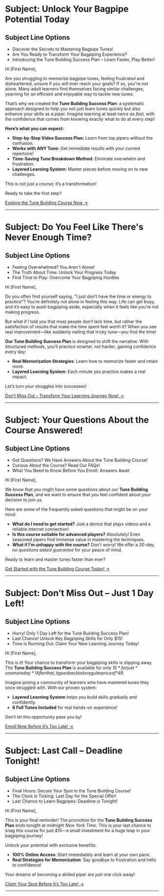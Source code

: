 # Subject: Unlock Your Bagpipe Potential Today

## Subject Line Options
- Discover the Secrets to Mastering Bagpipe Tunes!
- Are You Ready to Transform Your Bagpiping Experience?
- Introducing the Tune Building Success Plan – Learn Faster, Play Better!

Hi [First Name],

Are you struggling to memorize bagpipe tunes, feeling frustrated and disheartened, unsure if you will ever reach your goals? If so, you're not alone. Many adult learners find themselves facing similar challenges, yearning for an efficient and enjoyable way to tackle new tunes.

That’s why we created the **Tune Building Success Plan**: a systematic approach designed to help you not just learn tunes quickly but also enhance your skills as a piper. Imagine learning at least *twice as fast*, with the confidence that comes from knowing exactly what to do at every step!

**Here’s what you can expect:**
- **Step-by-Step Video Success Plan:** Learn from top pipers without the confusion.
- **Works with ANY Tune:** Get immediate results with your current repertoire!
- **Time-Saving Tune Breakdown Method:** Eliminate overwhelm and frustration.
- **Layered Learning System:** Master pieces before moving on to new challenges.
  
This is not just a course; it’s a transformation!

Ready to take the first step? 

[Explore the Tune Building Course Now →](https://www.pipersdojo.university/tune-building-process)

---

# Subject: Do You Feel Like There's Never Enough Time?

## Subject Line Options
- Feeling Overwhelmed? You Aren't Alone!
- The Truth About Time: Unlock Your Progress Today
- Find Time to Play: Overcome Your Bagpiping Hurdles

Hi [First Name],

Do you often find yourself saying, "I just don’t have the time or energy to practice"? You’re definitely not alone in feeling this way. Life can get busy, and it’s easy to push bagpiping aside, especially when it feels like you’re not making progress.

But what if I told you that most people don’t lack time, but rather the satisfaction of results that make the time spent feel worth it? When you see real improvement—like suddenly nailing that tricky tune—you find the time!

**Our Tune Building Success Plan** is designed to shift the narrative. With structured methods, you’ll practice smarter, not harder, gaining confidence every day:

- **Real Memorization Strategies**: Learn how to memorize faster and retain more.
- **Layered Learning System**: Each minute you practice makes a real impact.

Let’s turn your struggles into successes! 

[Don’t Miss Out – Transform Your Learning Journey Now! →](https://www.pipersdojo.university/tune-building-process)

---

# Subject: Your Questions About the Course Answered!

## Subject Line Options
- Got Questions? We Have Answers About the Tune Building Course!
- Curious About the Course? Read Our FAQs!
- What You Need to Know Before You Enroll: Answers Await

Hi [First Name],

We know that you might have some questions about our **Tune Building Success Plan**, and we want to ensure that you feel confident about your decision to join us. 

Here are some of the frequently asked questions that might be on your mind:

- **What do I need to get started?** Just a device that plays videos and a reliable internet connection!
- **Is this course suitable for advanced players?** Absolutely! Even seasoned pipers find immense value in mastering the techniques.
- **What if I’m unhappy with the course?** Don’t worry! We offer a *30-day, no questions asked guarantee* for your peace of mind.

Ready to learn and master tunes faster than ever? 

[Get Started with the Tune Building Course Today! →](https://www.pipersdojo.university/tune-building-process)

---

# Subject: Don’t Miss Out – Just 1 Day Left!

## Subject Line Options
- Hurry! Only 1 Day Left for the Tune Building Success Plan!
- Last Chance! Unlock Key Bagpiping Skills for Only $15!
- Time is Running Out: Claim Your New Learning Journey Today!

Hi [First Name],

This is it! Your chance to transform your bagpiping skills is slipping away. The **Tune Building Success Plan** is available for only *$15* for just *one more day*! After that, it goes back to its regular price of *$49*.

Imagine joining a community of learners who have mastered tunes they once struggled with. With our proven system:

- **Layered Learning System** helps you build skills gradually and confidently.
- **6 Full Tunes Included** for real hands-on experience!

Don’t let this opportunity pass you by!

[Enroll Now Before It’s Too Late! →](https://www.pipersdojo.university/tune-building-process)

---

# Subject: Last Call – Deadline Tonight!

## Subject Line Options
- Final Hours: Secure Your Spot in the Tune Building Course!
- The Clock is Ticking: Last Day for the Special Offer!
- Last Chance to Learn Bagpipes: Deadline is Tonight!

Hi [First Name],

This is your final reminder! The promotion for the **Tune Building Success Plan** ends tonight at *midnight New York Time*. This is your last chance to snag this course for just *$15*—a small investment for a huge leap in your bagpiping journey!

Unlock your potential with exclusive benefits:
- **100% Online Access**: Start immediately and learn at your own pace.
- **Real Strategies for Memorization**: Say goodbye to frustration and hello to confidence!

Your dreams of becoming a skilled piper are just one click away!

[Claim Your Spot Before It’s Too Late! →](https://www.pipersdojo.university/tune-building-process)

---